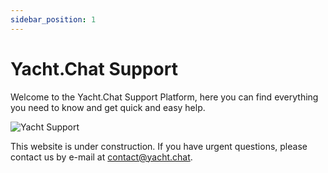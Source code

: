 ```yaml
---
sidebar_position: 1
---
```


# Yacht.Chat Support

Welcome to the Yacht.Chat Support Platform, here you can find everything you need to know and get quick and easy help.

![Yacht Support](/img/docs/SupportLogo.png)

This website is under construction. If you have urgent questions, please contact us by e-mail at [contact@yacht.chat](mailto:contact@yacht.chat).
